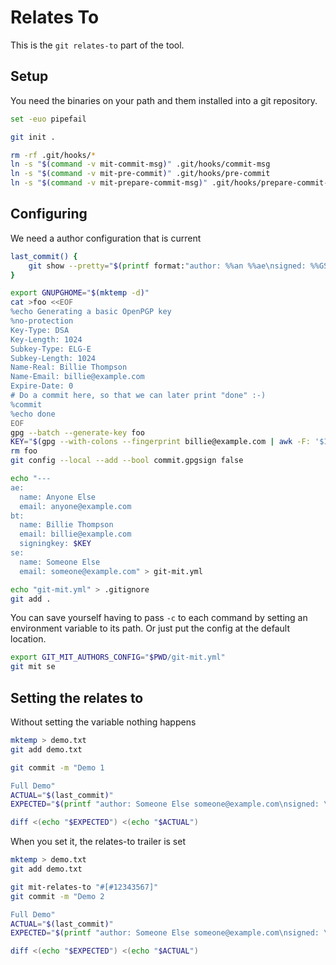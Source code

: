# Relates To

This is the `git relates-to` part of the tool.

## Setup

You need the binaries on your path and them installed into a git
repository.

``` bash
set -euo pipefail

git init .

rm -rf .git/hooks/*
ln -s "$(command -v mit-commit-msg)" .git/hooks/commit-msg
ln -s "$(command -v mit-pre-commit)" .git/hooks/pre-commit
ln -s "$(command -v mit-prepare-commit-msg)" .git/hooks/prepare-commit-msg
```

## Configuring

We need a author configuration that is current

``` bash
last_commit() {
    git show --pretty="$(printf format:"author: %%an %%ae\nsigned: %%GS\ncommit:\n%%B")" -q
}

export GNUPGHOME="$(mktemp -d)"
cat >foo <<EOF
%echo Generating a basic OpenPGP key
%no-protection
Key-Type: DSA
Key-Length: 1024
Subkey-Type: ELG-E
Subkey-Length: 1024
Name-Real: Billie Thompson
Name-Email: billie@example.com
Expire-Date: 0
# Do a commit here, so that we can later print "done" :-)
%commit
%echo done
EOF
gpg --batch --generate-key foo
KEY="$(gpg --with-colons --fingerprint billie@example.com | awk -F: '$1 == "fpr" {print $10;}' | head -n 1)"
rm foo
git config --local --add --bool commit.gpgsign false

echo "---
ae:
  name: Anyone Else
  email: anyone@example.com
bt:
  name: Billie Thompson
  email: billie@example.com
  signingkey: $KEY
se:
  name: Someone Else
  email: someone@example.com" > git-mit.yml

echo "git-mit.yml" > .gitignore
git add .
```

You can save yourself having to pass `-c` to each command by setting an
environment variable to its path. Or just put the config at the default
location.

``` bash
export GIT_MIT_AUTHORS_CONFIG="$PWD/git-mit.yml"
git mit se
```

## Setting the relates to

Without setting the variable nothing happens

``` bash
mktemp > demo.txt
git add demo.txt

git commit -m "Demo 1

Full Demo"
ACTUAL="$(last_commit)"
EXPECTED="$(printf "author: Someone Else someone@example.com\nsigned: \ncommit:\nDemo 1\nFull Demo\n\n")"

diff <(echo "$EXPECTED") <(echo "$ACTUAL")
```

When you set it, the relates-to trailer is set

``` bash
mktemp > demo.txt
git add demo.txt

git mit-relates-to "#[#12343567]"
git commit -m "Demo 2

Full Demo"
ACTUAL="$(last_commit)"
EXPECTED="$(printf "author: Someone Else someone@example.com\nsigned: \ncommit:\nDemo 2\nFull Demo\n\nRelates-to: #[#12343567]\n")"

diff <(echo "$EXPECTED") <(echo "$ACTUAL")
```
